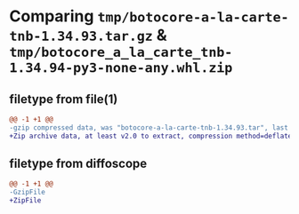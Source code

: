 # Comparing `tmp/botocore-a-la-carte-tnb-1.34.93.tar.gz` & `tmp/botocore_a_la_carte_tnb-1.34.94-py3-none-any.whl.zip`

## filetype from file(1)

```diff
@@ -1 +1 @@
-gzip compressed data, was "botocore-a-la-carte-tnb-1.34.93.tar", last modified: Sat Apr 27 01:01:04 2024, max compression
+Zip archive data, at least v2.0 to extract, compression method=deflate
```

## filetype from diffoscope

```diff
@@ -1 +1 @@
-GzipFile
+ZipFile
```

